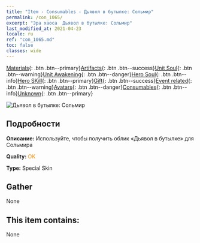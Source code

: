 ```yaml
---
title: "Item - Consumables - Дьявол в бутылке: Сольмир"
permalink: /con_1065/
excerpt: "Эра хаоса  Дьявол в бутылке: Сольмир"
last_modified_at: 2021-04-23
locale: ru
ref: "con_1065.md"
toc: false
classes: wide
---
```

 [Materials](/ItemsRU/){: .btn .btn--primary}[Artifacts](/ItemsRU/Artifacts/){: .btn .btn--success}[Unit Soul](/ItemsRU/UnitSoul/){: .btn .btn--warning}[Unit Awakening](/ItemsRU/UnitAwakening/){: .btn .btn--danger}[Hero Soul](/ItemsRU/HeroSoul/){: .btn .btn--info}[Hero SKill](/ItemsRU/HeroSkill/){: .btn .btn--primary}[Gift](/ItemsRU/Gift/){: .btn .btn--success}[Event related](/ItemsRU/Events/){: .btn .btn--warning}[Avatars](/ItemsRU/Avatars/){: .btn .btn--danger}[Consumables](/ItemsRU/Consumables/){: .btn .btn--info}[Unknown](/ItemsRU/Unknown/){: .btn .btn--primary}

 ![Дьявол в бутылке: Сольмир](/images/h/h_Solmyr2.jpg)

## Подробности
 **Описание:** Используйте, чтобы получить облик «Дьявол в бутылке» для Сольмира

 **Quality:** <span style="color: #FF8C00">OK</span>

 **Type:** Special Skin

## Gather

  None

## This item contains:

  None


